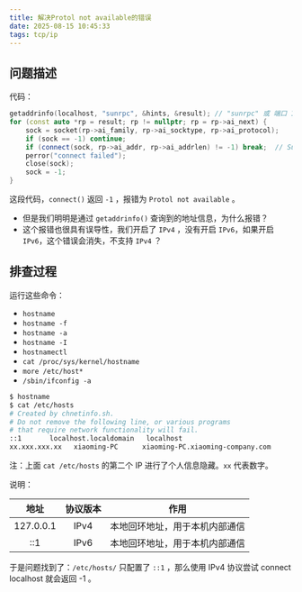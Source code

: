 ```yaml
---
title: 解决Protol not available的错误
date: 2025-08-15 10:45:33
tags: tcp/ip
---
```


## 问题描述

代码：

```cpp
getaddrinfo(localhost, "sunrpc", &hints, &result); // "sunrpc" 或 端口 111 都可以
for (const auto *rp = result; rp != nullptr; rp = rp->ai_next) {
    sock = socket(rp->ai_family, rp->ai_socktype, rp->ai_protocol);
    if (sock == -1) continue;
    if (connect(sock, rp->ai_addr, rp->ai_addrlen) != -1) break;  // Success
    perror("connect failed");
    close(sock);
    sock = -1;
}
```

这段代码，`connect()` 返回 `-1` ，报错为 `Protol not available` 。
- 但是我们明明是通过 `getaddrinfo()` 查询到的地址信息，为什么报错？
- 这个报错也很具有误导性，我们开启了 `IPv4` ，没有开启 `IPv6`，如果开启 `IPv6`，这个错误会消失，不支持 `IPv4` ？

## 排查过程

运行这些命令：

- `hostname`
- `hostname -f`
- `hostname -a`
- `hostname -I`
- `hostnamectl`
- `cat /proc/sys/kernel/hostname`
- `more /etc/host*`
- `/sbin/ifconfig -a`

```bash
$ hostname
$ cat /etc/hosts
# Created by chnetinfo.sh.
# Do not remove the following line, or various programs
# that require network functionality will fail.
::1       localhost.localdomain   localhost
xx.xxx.xxx.xx   xiaoming-PC      xiaoming-PC.xiaoming-company.com
```

注：上面 `cat /etc/hosts` 的第二个 IP 进行了个人信息隐藏。`xx` 代表数字。

说明：

|    地址   | 协议版本 |              作用              |
|:---------:|:--------:|:------------------------------:|
| 127.0.0.1 | IPv4     | 本地回环地址，用于本机内部通信 |
| ::1       | IPv6     | 本地回环地址，用于本机内部通信 |

于是问题找到了：`/etc/hosts/` 只配置了 `::1` ，那么使用 IPv4 协议尝试 connect localhost 就会返回 -1 。




